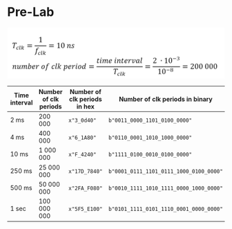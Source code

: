 # Pre-Lab

![eqn.png](eqn.png)

| Time interval | Number of clk periods | Number of clk periods in hex | Number of clk periods in binary |
| ---- | ---- | ---- | ---- |
| 2 ms | 200 000 | `x"3_0d40"` | `b"0011_0000_1101_0100_0000"` |
| 4 ms | 400 000 | `x"6_1A80"` | `b"0110_0001_1010_1000_0000"` |
| 10 ms | 1 000 000 | `x"F_4240"` | `b"1111_0100_0010_0100_0000"` |
| 250 ms | 25 000 000 | `x"17D_7840"` | `b"0001_0111_1101_0111_1000_0100_0000"` |
| 500 ms | 50 000 000 | `x"2FA_F080"` | `b"0010_1111_1010_1111_0000_1000_0000"` |
| 1 sec | 100 000 000 | `x"5F5_E100"` | `b"0101_1111_0101_1110_0001_0000_0000"` |